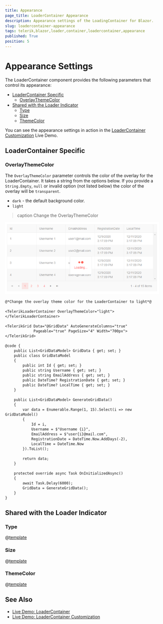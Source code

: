 ```yaml
---
title: Appearance
page_title: LoaderContainer Appearance
description: Appearance settings of the LoadingContainer for Blazor.
slug: loadercontainer-appearance
tags: telerik,blazor,loader,container,loadercontainer,appearance
published: True
position: 5
---
```


# Appearance Settings

The LoaderContainer component provides the following parameters that control its appearance:

* [LoaderContainer Specific](#loadercontainer-specific)
    * [OverlayThemeColor](#overlaythemecolor)
* [Shared with the Loader Indicator](#shared-with-the-loader-indicator)
    * [Type](#type)
    * [Size](#size)
    * [ThemeColor](#themecolor)
    
You can see the appearance settings in action in the [LoaderContainer Customization](https://demos.telerik.com/blazor-ui/loadercontainer/customization) Live Demo.

## LoaderContainer Specific

### OverlayThemeColor

The `OverlayThemeColor` parameter controls the color of the overlay for the LoaderContainer. It takes a string from the options below. If you provide a `String.Empty`, `null` or invalid option (not listed below) the color of the overlay will be `transparent`.

* `dark` - the default background color.
* `light`

>caption Change the OverlayThemeColor

![](images/loadercontainer-overlaythemecolor-light-screenshot.png)

````CSHTML
@*Change the overlay theme color for the LoaderContainer to light*@

<TelerikLoaderContainer OverlayThemeColor="light">
</TelerikLoaderContainer>

<TelerikGrid Data="@GridData" AutoGenerateColumns="true"
             Pageable="true" PageSize="4" Width="700px">
</TelerikGrid>

@code {
    public List<GridDataModel> GridData { get; set; }
    public class GridDataModel
    {
        public int Id { get; set; }
        public string Username { get; set; }
        public string EmailAddress { get; set; }
        public DateTime? RegistrationDate { get; set; }
        public DateTime? LocalTime { get; set; }
    }

    public List<GridDataModel> GenerateGridData()
    {
        var data = Enumerable.Range(1, 15).Select(i => new GridDataModel()
        {
            Id = i,
            Username = $"Username {i}",
            EmailAddress = $"user{i}@mail.com",
            RegistrationDate = DateTime.Now.AddDays(-2),
            LocalTime = DateTime.Now
        }).ToList();

        return data;
    }

    protected override async Task OnInitializedAsync()
    {
        await Task.Delay(6000);
        GridData = GenerateGridData();
    }
}
````

## Shared with the Loader Indicator

### Type

@[template](/_contentTemplates/loaders/type.md#loaders-type)

### Size

@[template](/_contentTemplates/loaders/size.md#loaders-size)

### ThemeColor

@[template](/_contentTemplates/loaders/themeColor.md#loaders-theme-color)

## See Also

  * [Live Demo: LoaderContainer](https://demos.telerik.com/blazor-ui/loadercontainer/overview)
  * [Live Demo: LoaderContainer Customization](https://demos.telerik.com/blazor-ui/loadercontainer/customization)
